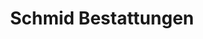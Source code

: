 ---
title: "Schmid Bestattungen"
url: /schwaebisch-gmuend/schmid-bestattungen/
shop: Bestattungen
---